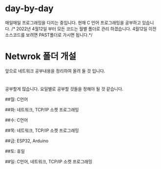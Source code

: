 # day-by-day
매일매일 프로그래밍을 다지는 중입니다.
현재 C 언어 프로그래밍을 공부하고 있습니다.
/* 2022년 4월12일 부터 모든 코드는 월별 폴더로 관리 하겠습니다. 4월12일 이전 소스코드를 보려면 PAST폴더로 가시면 됩니다.*/

# Netwrok 폴더 개설
앞으로 네트워크 공부내용을 정리하여 올려 둘 것 입니다.

# 
공부할게 많습니다. 요일별로 공부할 것들을 정해야 될 것 같습니다.

##월: C언어

##화: 네트워크, TCP/IP 소켓 프로그래밍

##수: C언어

##목: 네트워크, TCP/IP 소켓 프로그래밍

##금: ESP32, Arduino

##토: 휴일

##일: C언어, 네트워크, TCP/IP 소켓 프로그래밍
